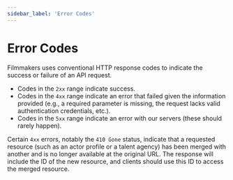 ```yaml
---
sidebar_label: 'Error Codes'
---
```


# Error Codes

Filmmakers uses conventional HTTP response codes to indicate the success or failure of an API request.

- Codes in the `2xx` range indicate success.
- Codes in the `4xx` range indicate an error that failed given the information provided (e.g., a required parameter is missing, the request lacks valid authentication credentials, etc.).
- Codes in the `5xx` range indicate an error with our servers (these should rarely happen).

Certain `4xx` errors, notably the `410 Gone` status, indicate that a requested resource (such as an actor profile or a talent agency) has been merged with another and is no longer available at the original URL. The response will include the ID of the new resource, and clients should use this ID to access the merged resource.
